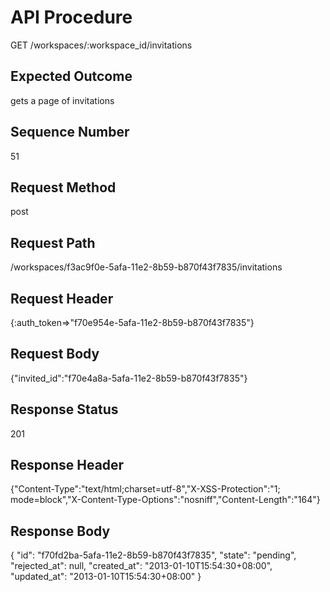 # API Procedure
GET /workspaces/:workspace_id/invitations
## Expected Outcome
gets a page of invitations
## Sequence Number
51
## Request Method
post
## Request Path
/workspaces/f3ac9f0e-5afa-11e2-8b59-b870f43f7835/invitations
## Request Header
{:auth_token=>"f70e954e-5afa-11e2-8b59-b870f43f7835"}
## Request Body
{"invited_id":"f70e4a8a-5afa-11e2-8b59-b870f43f7835"}

## Response Status
201
## Response Header
{"Content-Type":"text/html;charset=utf-8","X-XSS-Protection":"1; mode=block","X-Content-Type-Options":"nosniff","Content-Length":"164"}

## Response Body
{
  "id": "f70fd2ba-5afa-11e2-8b59-b870f43f7835",
  "state": "pending",
  "rejected_at": null,
  "created_at": "2013-01-10T15:54:30+08:00",
  "updated_at": "2013-01-10T15:54:30+08:00"
}
